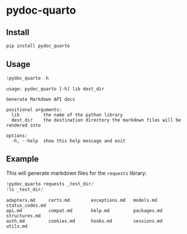 pydoc-quarto
================

<!-- WARNING: THIS FILE WAS AUTOGENERATED! DO NOT EDIT! -->

## Install

``` sh
pip install pydoc_quarto
```

## Usage

``` python
!pydoc_quarto -h
```

    usage: pydoc_quarto [-h] lib dest_dir

    Generate Markdown API docs

    positional arguments:
      lib         the name of the python library
      dest_dir    the destination directory the markdown files will be rendered into

    options:
      -h, --help  show this help message and exit

## Example

This will generate markdown files for the `requests` library:

``` python
!pydoc_quarto requests _test_dir/
!ls _test_dir/
```

    adapters.md     certs.md        exceptions.md   models.md       status_codes.md
    api.md          compat.md       help.md         packages.md     structures.md
    auth.md         cookies.md      hooks.md        sessions.md     utils.md
